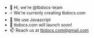 - 👋 Hi, we're @tbdocs-team
- ⚡ We're currenly creating tbdocs.com
- 🤯 We use Javascript
- 🥳 tbdocs.com will launch soon!
- 📫 Reach us at tbdocs.com@gmail.com
